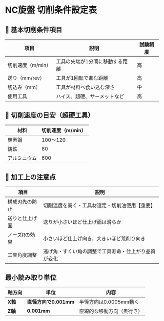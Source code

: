 # NC旋盤 切削条件設定表

## 🧮 基本切削条件項目

| 項目 | 説明 | 試験頻度 |
| --- | --- | --- |
| 切削速度（m/min） | 工具の先端が1分間に移動する距離 | 高 |
| 送り（mm/rev） | 工具が1回転で進む距離 | 高 |
| 切込み（mm） | 工具が材料へ食い込む深さ | 中 |
| 使用工具 | ハイス、超硬、サーメットなど | 高 |

## 🔸 切削速度の目安（超硬工具）

| 材料 | 切削速度（m/min） |
| --- | --- |
| 炭素鋼 | 100〜120 |
| 鋳鉄 | 80 |
| アルミニウム | 600 |

## 📌 加工上の注意点

| 項目 | 説明 |
| --- | --- |
| 構成刃先の防止 | 切削温度を高く・工具材選定・切削油使用【重要】 |
| 送りと仕上げ面 | 送りが小さいほど仕上げ面は滑らか |
| ノーズRの効果 | 小さいほど仕上げ向き、大きいほど荒削り向き |
| 工具角度調整 | 逃げ角・すくい角の調整で工具寿命・仕上がり品質が変化 |

## 最小読み取り単位

| 軸方向 | 単位 | 内容 |
| --- | --- | --- |
| **X軸** | **直径方向で0.001mm** | 半径方向は0.0005mm動く |
| **Z軸** | **0.001mm** | 直線的な移動方向（奥行き） | 